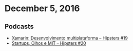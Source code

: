 # December 5, 2016

## Podcasts

- [Xamarin: Desenvolvimento multiplataforma – Hipsters #19](http://hipsters.tech/xamarin-desenvolvimento-multiplataforma/)
- [Startups, Olhos e MIT – Hipsters #20](http://hipsters.tech/startups-olhos-e-mit-hipsters-20/)
